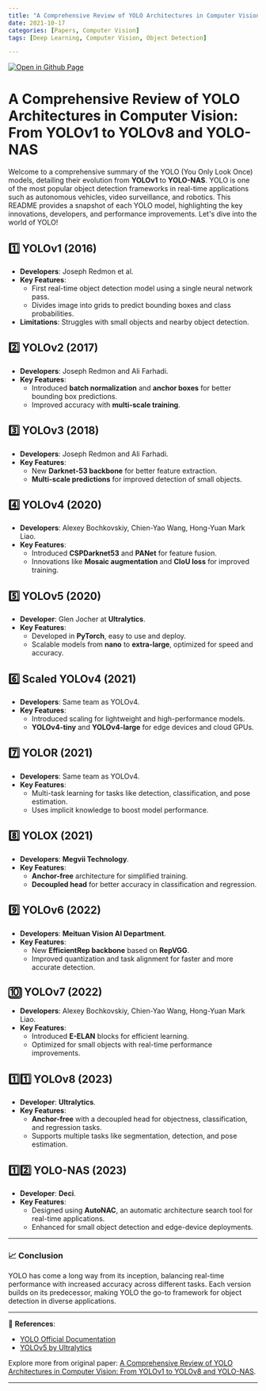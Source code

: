 ```yaml
--- 
title: "A Comprehensive Review of YOLO Architectures in Computer Vision: From YOLOv1 to YOLOv8 and YOLO-NAS"
date: 2021-10-17
categories: [Papers, Computer Vision] 
tags: [Deep Learning, Computer Vision, Object Detection]

---
```


[![Open in Github Page](https://img.shields.io/badge/Hosted_with-GitHub_Pages-blue?logo=github&logoColor=white)](https://github.com/AbhijitMore/Deep-Learning-Research-Papers)
<br>


# A Comprehensive Review of YOLO Architectures in Computer Vision: From YOLOv1 to YOLOv8 and YOLO-NAS

Welcome to a comprehensive summary of the YOLO (You Only Look Once) models, detailing their evolution from **YOLOv1** to **YOLO-NAS**. YOLO is one of the most popular object detection frameworks in real-time applications such as autonomous vehicles, video surveillance, and robotics. This README provides a snapshot of each YOLO model, highlighting the key innovations, developers, and performance improvements. Let's dive into the world of YOLO!

## 1️⃣ YOLOv1 (2016)
- **Developers**: Joseph Redmon et al.
- **Key Features**: 
  - First real-time object detection model using a single neural network pass.
  - Divides image into grids to predict bounding boxes and class probabilities.
- **Limitations**: Struggles with small objects and nearby object detection.
  
## 2️⃣ YOLOv2 (2017)
- **Developers**: Joseph Redmon and Ali Farhadi.
- **Key Features**: 
  - Introduced **batch normalization** and **anchor boxes** for better bounding box predictions.
  - Improved accuracy with **multi-scale training**.
  
## 3️⃣ YOLOv3 (2018)
- **Developers**: Joseph Redmon and Ali Farhadi.
- **Key Features**: 
  - New **Darknet-53 backbone** for better feature extraction.
  - **Multi-scale predictions** for improved detection of small objects.

## 4️⃣ YOLOv4 (2020)
- **Developers**: Alexey Bochkovskiy, Chien-Yao Wang, Hong-Yuan Mark Liao.
- **Key Features**: 
  - Introduced **CSPDarknet53** and **PANet** for feature fusion.
  - Innovations like **Mosaic augmentation** and **CIoU loss** for improved training.
  
## 5️⃣ YOLOv5 (2020)
- **Developer**: Glen Jocher at **Ultralytics**.
- **Key Features**: 
  - Developed in **PyTorch**, easy to use and deploy.
  - Scalable models from **nano** to **extra-large**, optimized for speed and accuracy.
  
## 6️⃣ Scaled YOLOv4 (2021)
- **Developers**: Same team as YOLOv4.
- **Key Features**: 
  - Introduced scaling for lightweight and high-performance models.
  - **YOLOv4-tiny** and **YOLOv4-large** for edge devices and cloud GPUs.

## 7️⃣ YOLOR (2021)
- **Developers**: Same team as YOLOv4.
- **Key Features**: 
  - Multi-task learning for tasks like detection, classification, and pose estimation.
  - Uses implicit knowledge to boost model performance.

## 8️⃣ YOLOX (2021)
- **Developers**: **Megvii Technology**.
- **Key Features**: 
  - **Anchor-free** architecture for simplified training.
  - **Decoupled head** for better accuracy in classification and regression.

## 9️⃣ YOLOv6 (2022)
- **Developers**: **Meituan Vision AI Department**.
- **Key Features**: 
  - New **EfficientRep backbone** based on **RepVGG**.
  - Improved quantization and task alignment for faster and more accurate detection.

## 🔟 YOLOv7 (2022)
- **Developers**: Alexey Bochkovskiy, Chien-Yao Wang, Hong-Yuan Mark Liao.
- **Key Features**: 
  - Introduced **E-ELAN** blocks for efficient learning.
  - Optimized for small objects with real-time performance improvements.

## 1️⃣1️⃣ YOLOv8 (2023)
- **Developer**: **Ultralytics**.
- **Key Features**: 
  - **Anchor-free** with a decoupled head for objectness, classification, and regression tasks.
  - Supports multiple tasks like segmentation, detection, and pose estimation.

## 1️⃣2️⃣ YOLO-NAS (2023)
- **Developer**: **Deci**.
- **Key Features**: 
  - Designed using **AutoNAC**, an automatic architecture search tool for real-time applications.
  - Enhanced for small object detection and edge-device deployments.

---

### 📈 **Conclusion**
YOLO has come a long way from its inception, balancing real-time performance with increased accuracy across different tasks. Each version builds on its predecessor, making YOLO the go-to framework for object detection in diverse applications.

---
🔗 **References**:
- [YOLO Official Documentation](https://pjreddie.com/darknet/yolo/)
- [YOLOv5 by Ultralytics](https://github.com/ultralytics/yolov5)

Explore more from original paper: [A Comprehensive Review of YOLO Architectures in Computer Vision: From YOLOv1 to YOLOv8 and YOLO-NAS](https://arxiv.org/pdf/2304.00501).

---


